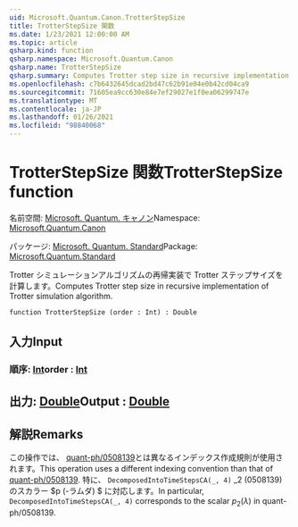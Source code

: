 ```yaml
---
uid: Microsoft.Quantum.Canon.TrotterStepSize
title: TrotterStepSize 関数
ms.date: 1/23/2021 12:00:00 AM
ms.topic: article
qsharp.kind: function
qsharp.namespace: Microsoft.Quantum.Canon
qsharp.name: TrotterStepSize
qsharp.summary: Computes Trotter step size in recursive implementation of Trotter simulation algorithm.
ms.openlocfilehash: c7b6432645dcad2bd47c62b91e04e0b42cd04ca9
ms.sourcegitcommit: 71605ea9cc630e84e7ef29027e1f0ea06299747e
ms.translationtype: MT
ms.contentlocale: ja-JP
ms.lasthandoff: 01/26/2021
ms.locfileid: "98840068"
---
```

# <a name="trotterstepsize-function"></a><span data-ttu-id="618d1-102">TrotterStepSize 関数</span><span class="sxs-lookup"><span data-stu-id="618d1-102">TrotterStepSize function</span></span>

<span data-ttu-id="618d1-103">名前空間: [Microsoft. Quantum. キャノン](xref:Microsoft.Quantum.Canon)</span><span class="sxs-lookup"><span data-stu-id="618d1-103">Namespace: [Microsoft.Quantum.Canon](xref:Microsoft.Quantum.Canon)</span></span>

<span data-ttu-id="618d1-104">パッケージ: [Microsoft. Quantum. Standard](https://nuget.org/packages/Microsoft.Quantum.Standard)</span><span class="sxs-lookup"><span data-stu-id="618d1-104">Package: [Microsoft.Quantum.Standard](https://nuget.org/packages/Microsoft.Quantum.Standard)</span></span>


<span data-ttu-id="618d1-105">Trotter シミュレーションアルゴリズムの再帰実装で Trotter ステップサイズを計算します。</span><span class="sxs-lookup"><span data-stu-id="618d1-105">Computes Trotter step size in recursive implementation of Trotter simulation algorithm.</span></span>

```qsharp
function TrotterStepSize (order : Int) : Double
```


## <a name="input"></a><span data-ttu-id="618d1-106">入力</span><span class="sxs-lookup"><span data-stu-id="618d1-106">Input</span></span>

### <a name="order--int"></a><span data-ttu-id="618d1-107">順序: [Int](xref:microsoft.quantum.lang-ref.int)</span><span class="sxs-lookup"><span data-stu-id="618d1-107">order : [Int](xref:microsoft.quantum.lang-ref.int)</span></span>





## <a name="output--double"></a><span data-ttu-id="618d1-108">出力: [Double](xref:microsoft.quantum.lang-ref.double)</span><span class="sxs-lookup"><span data-stu-id="618d1-108">Output : [Double](xref:microsoft.quantum.lang-ref.double)</span></span>



## <a name="remarks"></a><span data-ttu-id="618d1-109">解説</span><span class="sxs-lookup"><span data-stu-id="618d1-109">Remarks</span></span>

<span data-ttu-id="618d1-110">この操作では、 [quant-ph/0508139](https://arxiv.org/abs/quant-ph/0508139)とは異なるインデックス作成規則が使用されます。</span><span class="sxs-lookup"><span data-stu-id="618d1-110">This operation uses a different indexing convention than that of [quant-ph/0508139](https://arxiv.org/abs/quant-ph/0508139).</span></span> <span data-ttu-id="618d1-111">特に、 `DecomposedIntoTimeStepsCA(_, 4)` _2 (0508139) のスカラー $p (-ラムダ) $ に対応します。</span><span class="sxs-lookup"><span data-stu-id="618d1-111">In particular, `DecomposedIntoTimeStepsCA(_, 4)` corresponds to the scalar $p_2(\lambda)$ in quant-ph/0508139.</span></span>